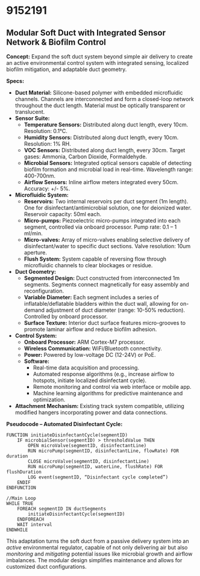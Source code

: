 # 9152191

## Modular Soft Duct with Integrated Sensor Network & Biofilm Control

**Concept:** Expand the soft duct system beyond simple air delivery to create an active environmental control system with integrated sensing, localized biofilm mitigation, and adaptable duct geometry.

**Specs:**

*   **Duct Material:** Silicone-based polymer with embedded microfluidic channels. Channels are interconnected and form a closed-loop network throughout the duct length. Material must be optically transparent or translucent.
*   **Sensor Suite:**
    *   **Temperature Sensors:** Distributed along duct length, every 10cm. Resolution: 0.1°C.
    *   **Humidity Sensors:** Distributed along duct length, every 10cm. Resolution: 1% RH.
    *   **VOC Sensors:** Distributed along duct length, every 30cm. Target gases: Ammonia, Carbon Dioxide, Formaldehyde.
    *   **Microbial Sensors:**  Integrated optical sensors capable of detecting biofilm formation and microbial load in real-time. Wavelength range: 400-700nm.
    *   **Airflow Sensors:** Inline airflow meters integrated every 50cm. Accuracy: +/- 5%.
*   **Microfluidic System:**
    *   **Reservoirs:** Two internal reservoirs per duct segment (1m length). One for disinfectant/antimicrobial solution, one for deionized water.  Reservoir capacity: 50ml each.
    *   **Micro-pumps:** Piezoelectric micro-pumps integrated into each segment, controlled via onboard processor. Pump rate: 0.1 – 1 ml/min.
    *   **Micro-valves:** Array of micro-valves enabling selective delivery of disinfectant/water to specific duct sections. Valve resolution: 10um aperture.
    *   **Flush System:**  System capable of reversing flow through microfluidic channels to clear blockages or residue.
*   **Duct Geometry:**
    *   **Segmented Design:** Duct constructed from interconnected 1m segments. Segments connect magnetically for easy assembly and reconfiguration.
    *   **Variable Diameter:**  Each segment includes a series of inflatable/deflatable bladders within the duct wall, allowing for on-demand adjustment of duct diameter (range: 10-50% reduction). Controlled by onboard processor.
    *   **Surface Texture:** Interior duct surface features micro-grooves to promote laminar airflow and reduce biofilm adhesion.
*   **Control System:**
    *   **Onboard Processor:** ARM Cortex-M7 processor.
    *   **Wireless Communication:** WiFi/Bluetooth connectivity.
    *   **Power:**  Powered by low-voltage DC (12-24V) or PoE.
    *   **Software:**
        *   Real-time data acquisition and processing.
        *   Automated response algorithms (e.g., increase airflow to hotspots, initiate localized disinfectant cycle).
        *   Remote monitoring and control via web interface or mobile app.
        *   Machine learning algorithms for predictive maintenance and optimization.
* **Attachment Mechanism:** Existing track system compatible, utilizing modified hangers incorporating power and data connections.



**Pseudocode – Automated Disinfectant Cycle:**

```
FUNCTION initiateDisinfectantCycle(segmentID)
    IF microbialSensor(segmentID) > thresholdValue THEN
        OPEN microValve(segmentID, disinfectantLine)
        RUN microPump(segmentID, disinfectantLine, flowRate) FOR duration
        CLOSE microValve(segmentID, disinfectantLine)
        RUN microPump(segmentID, waterLine, flushRate) FOR flushDuration
        LOG event(segmentID, “Disinfectant cycle completed”)
    ENDIF
ENDFUNCTION

//Main Loop
WHILE TRUE
    FOREACH segmentID IN ductSegments
        initiateDisinfectantCycle(segmentID)
    ENDFOREACH
    WAIT interval
ENDWHILE
```

This adaptation turns the soft duct from a passive delivery system into an *active* environmental regulator, capable of not only delivering air but also *monitoring* and *mitigating* potential issues like microbial growth and airflow imbalances.  The modular design simplifies maintenance and allows for customized duct configurations.